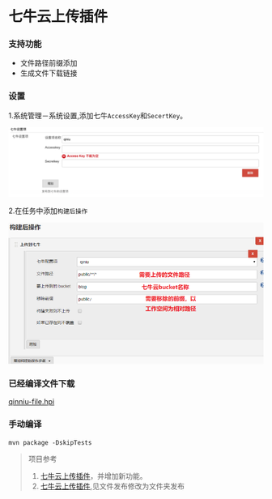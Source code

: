 七牛云上传插件
===========

### 支持功能

* 文件路径前缀添加　　
* 生成文件下载链接


### 设置

1.系统管理－系统设置,添加七牛`AccessKey`和`SecertKey`。

![](img/system_setting.png)

2.在任务中添加`构建后操作`

![](img/bucket_setting.png)


### 已经编译文件下载

[qinniu-file.hpi](https://github.com/YahuiWong/publish-over-qiniu-plugin/blob/master/qinniu-file.hpi?raw=true)

### 手动编译
```
mvn package -DskipTests
```


>  项目参考 
> 1. [七牛云上传插件](https://github.com/ipy/qiniu-plugin)，并增加新功能。
> 2. [七牛云上传插件](https://github.com/onloadcc/qiniu-file),见文件发布修改为文件夹发布


